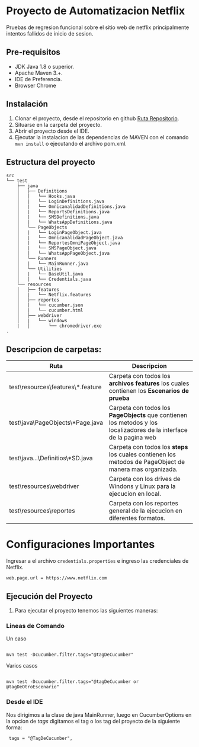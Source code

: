 # Proyecto de Automatizacion Netflix

Pruebas de regresion funcional sobre el sitio web de netflix principalmente intentos fallidos de inicio de sesion.


## Pre-requisitos

* JDK Java  1.8 o superior.
* Apache Maven 3.+.
* IDE de Preferencia.
* Browser Chrome

## Instalación

1. Clonar el proyecto, desde el repositorio en github [Ruta Repositorio]().
2. Situarse en la carpeta del proyecto.
3. Abrir el proyecto desde el IDE.
4. Ejecutar la instalacion de las dependencias de MAVEN con el comando `mvn install` o ejecutando el archivo pom.xml.


## Estructura del proyecto

```
src
└── test
    ├── java
    │   ├── Definitions
    │   |   └── Hooks.java
    │   |   └── LoginDefinitions.java
    │   |   └── OmnicanalidadDefinitions.java
    │   |   └── ReportsDefinitions.java
    │   |   └── SMSDefinitions.java
    │   |   └── WhatsAppDefinitions.java
    │   └── PageObjects
    │   |   └── LoginPageObject.java
    │   |   └── OmnicanalidadPageObject.java
    │   |   └── ReportesOmniPageObject.java
    │   |   └── SMSPageObject.java
    │   |   └── WhatsAppPageObject.java
    │   └── Runners
    │   |   └── MainRunner.java
    │   └── Utilities
    │   |   └── BaseUtil.java
    │   |   └── Credentials.java
    └── resources
    │   ├── features
    │   |   └── Netflix.features
    │   ├── reportes
    │   |   └── cucumber.json
    │   |   └── cucumber.html
    │   ├── webdriver
    │   |   └── windows
    |   │       └── chromedriver.exe
.
```

## Descripcion de carpetas:

| Ruta                                | Descripcion                                                                                                          |
|-------------------------------------|----------------------------------------------------------------------------------------------------------------------|
| test\resources\features\\\*.feature | Carpeta con todos los **archivos features** los cuales contienen los **Escenarios de prueba**                        |
| test\java\PageObjects\\\*Page.java  | Carpeta con todos los **PageObjects** que contienen los metodos y los localizadores de la interface de la pagina web |
| test\java\...\Definitios\\\*SD.java | Carpeta con todos los **steps** los cuales contienen los metodos de PageObject de manera mas organizada.             |
| test\resources\webdriver            | Carpeta con los drives de Windons y Linux para la ejecucion en local.                                                |
| test\resources\reportes             | Carpeta con los reportes general de la ejecucion en diferentes formatos.                                             |

# Configuraciones Importantes

Ingresar a el archivo `credentials.properties` e ingreso las credenciales de Netflix.

```
web.page.url = https://www.netflix.com
```
## Ejecución del Proyecto

1. Para ejecutar el proyecto tenemos las siguientes maneras:

### Lineas de Comando
Un caso
```shell

mvn test -Dcucumber.filter.tags="@tagDeCucumber"

```
Varios casos
```shell

mvn test -Dcucumber.filter.tags="@tagDeCucumber or @tagDeOtroEscenario"

```

### Desde el IDE

Nos dirigimos a la clase de java MainRunner, luego en CucumberOptions en la opcion de *tags* digitamos el tag o los tag del proyecto de la siguiente forma:

```
 tags = "@TagDeCucumber",
```

